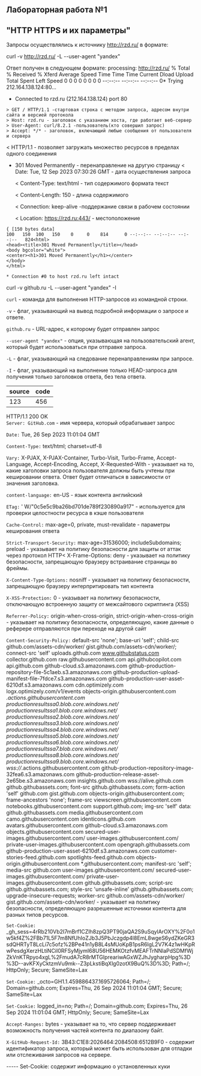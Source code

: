 ## Лабораторная работа №1
"HTTP HTTPS и их параметры"
-----------------------------------------------

Запросы осуществлялись к источнику  http://rzd.ru/ в формате:

curl -v http://rzd.ru/ -L --user-agent "yandex"

Ответ получен в следующем формате:
processing: http://rzd.ru/
% Total    % Received % Xferd  Average Speed   Time    Time     Time  Current
Dload  Upload   Total   Spent    Left  Speed
0     0    0     0    0     0      0      0 --:--:-- --:--:-- --:--:--     0*   Trying 212.164.138.124:80...
* Connected to rzd.ru (212.164.138.124) port 80
~~~
> GET / HTTP/1.1 -стартовая строка с методом запроса, адресом внутри сайта и версией протокола
> Host: rzd.ru - заголовок с указанием хоста, где работает веб-сервер
> User-Agent: curl/8.2.1 -пользователь(кто совершил запрос)
> Accept: */* - заголовок, включающий любые сообщения от пользователя и сервера
~~~
< HTTP/1.1 - позволяет загружать множество ресурсов в пределах одного соединения
- 301 Moved Permanently - перенаправление на другую страницу
  < Date: Tue, 12 Sep 2023 07:30:26 GMT - дата осуществления запроса

  < Content-Type: text/html - тип содержимого формата текст

  < Content-Length: 150 - длина содержимого
  
  < Connection: keep-alive -поддержание связи в рабочем состоянии
  
  < Location: https://rzd.ru:443/ - местоположение
~~~
{ [150 bytes data]
100   150  100   150    0     0    814      0 --:--:-- --:--:-- --:--:--   824<html>
<head><title>301 Moved Permanently</title></head>
<body bgcolor="white">
<center><h1>301 Moved Permanently</h1></center>
</body>
</html>

* Connection #0 to host rzd.ru left intact
~~~
curl -v github.ru -L --user-agent "yandex" -I  

`curl` - команда для выполнения HTTP-запросов из командной строки.  

`-v` - флаг, указывающий на вывод подробной информации о запросе и ответе.  

`github.ru` - URL-адрес, к которому будет отправлен запрос  

`--user-agent "yandex"` - опция, указывающая на пользовательский агент, который будет использоваться при отправке запроса.  

`-L` - флаг, указывающий на следование перенаправлениям при запросе.  

`-I` - флаг, указывающий на выполнение только HEAD-запроса для получения только заголовков ответа, без тела ответа.  

| source | code |
|--------|-----|
| 123    | 456 |


 HTTP/1.1 200 OK  
 `Server: GitHub.com` - имя червера, который обрабатывает запрос

 `Date:` Tue, 26 Sep 2023 11:01:04 GMT  

 `Content-Type:` text/html; charset=utf-8  

 `Vary:` X-PJAX, X-PJAX-Container, Turbo-Visit, Turbo-Frame, Accept-Language, Accept-Encoding, Accept, X-Requested-With - указывает на то, какие хаголовки запроса пользователя должны быть учтены при кешировании ответа. Ответ будет отличаться в зависимости от значения заголовка.  
 
`content-language:` en-US - язык контента английский  

 `ETag:` ' W/"0c5e5c9ba26bd701de789f230890a917" - используется для проверки целостности ресурса в кэше пользователя  

 `Cache-Control:` max-age=0, private, must-revalidate - параметры кеширования ответа  

 `Strict-Transport-Security:` max-age=31536000; includeSubdomains; preload - указывает на политику безопасности для защиты от аттак через протокол HTTP< X-Frame-Options: deny - указывает на политику безопасности, запрещающую браузеру встраивание страницы во фреймы.  

 `X-Content-Type-Options:` nosniff - указывает на политику безопасности, запрещающую браузеру интерпритировать тип контента  

 `X-XSS-Protection:` 0 - указывает на политику безопасности, отключающую встроенную защиту от межсайтового скриптинга (XSS)  

 `Referrer-Policy:` origin-when-cross-origin, strict-origin-when-cross-origin - указывает на политику безопасности, определяющую, какие данные о реферере отправляются при переходе на другой сайт  

 `Content-Security-Policy:` default-src 'none'; base-uri 'self'; child-src github.com/assets-cdn/worker/ gist.github.com/assets-cdn/worker/; connect-src 'self' uploads.github.com www.githubstatus.com collector.github.com raw.githubusercontent.com api.githubcopilot.com api.github.com github-cloud.s3.amazonaws.com github-production-repository-file-5c1aeb.s3.amazonaws.com github-production-upload-manifest-file-7fdce7.s3.amazonaws.com github-production-user-asset-6210df.s3.amazonaws.com cdn.optimizely.com logx.optimizely.com/v1/events objects-origin.githubusercontent.com *.actions.githubusercontent.com productionresultssa0.blob.core.windows.net/ productionresultssa1.blob.core.windows.net/ productionresultssa2.blob.core.windows.net/ productionresultssa3.blob.core.windows.net/ productionresultssa4.blob.core.windows.net/ productionresultssa5.blob.core.windows.net/ productionresultssa6.blob.core.windows.net/ productionresultssa7.blob.core.windows.net/ productionresultssa8.blob.core.windows.net/ productionresultssa9.blob.core.windows.net/ wss://*.actions.githubusercontent.com github-production-repository-image-32fea6.s3.amazonaws.com github-production-release-asset-2e65be.s3.amazonaws.com insights.github.com wss://alive.github.com github.githubassets.com; font-src github.githubassets.com; form-action 'self' github.com gist.github.com objects-origin.githubusercontent.com; frame-ancestors 'none'; frame-src viewscreen.githubusercontent.com notebooks.githubusercontent.com support.github.com; img-src 'self' data: github.githubassets.com media.githubusercontent.com camo.githubusercontent.com identicons.github.com avatars.githubusercontent.com github-cloud.s3.amazonaws.com objects.githubusercontent.com secured-user-images.githubusercontent.com/ user-images.githubusercontent.com/ private-user-images.githubusercontent.com opengraph.githubassets.com github-production-user-asset-6210df.s3.amazonaws.com customer-stories-feed.github.com spotlights-feed.github.com objects-origin.githubusercontent.com *.githubusercontent.com; manifest-src 'self'; media-src github.com user-images.githubusercontent.com/ secured-user-images.githubusercontent.com/ private-user-images.githubusercontent.com github.githubassets.com; script-src github.githubassets.com; style-src 'unsafe-inline' github.githubassets.com; upgrade-insecure-requests; worker-src github.com/assets-cdn/worker/ gist.github.com/assets-cdn/worker/ - указывает на политику безопасности, определяющую разрешенные источники контента для разных типов ресурсов.  

 `Set-Cookie:` _gh_sess=4rRb210Vb2I7mBrf1CZIh8zpQ3PT90jaQA2S9uSqylArOXY%2F0o1w5kf4Z%2FBb71L5F7m8NfUhIoZJb3J5PbJczgdp4l8EmL8wgeS6ydZKeGR3sdQHRTyT8LcLi7c5ofz%2BPe41n1yB8L4sMUoKpB1psR6IgL2V7K4z1wHKpRwPesdgXerzHLtiNCiI0RFSyMjymI68U56HEMKOtzfvMEAFTrNNlaPdSDMfWjZkVnKTRpyo4xgL%2FmudA7cR8rMTGIpreariwAGxWZJhJygharpHpg%3D%3D--avKFXyCktzmVu9mk--Z3pLkstiBqXlg0zotX9BuQ%3D%3D; Path=/; HttpOnly; Secure; SameSite=Lax  

 `Set-Cookie:` _octo=GH1.1.459886437.1695726064; Path=/; Domain=github.com; Expires=Thu, 26 Sep 2024 11:01:04 GMT; Secure; SameSite=Lax  

 `Set-Cookie:` logged_in=no; Path=/; Domain=github.com; Expires=Thu, 26 Sep 2024 11:01:04 GMT; HttpOnly; Secure; SameSite=Lax  

 `Accept-Ranges:` bytes - указывает на то, что сервер поддерживает возможность получения частей контента по диапазону байт.  

 `X-GitHub-Request-Id:` 3B43:C1E8:2026464:2084508:6512B9F0 - содержит идентификатор запроса, который может быть использован для отладки или отслеживания запросов на сервере.  

----- Set-Cookie: содержит информацию о установленных куки  

~~~